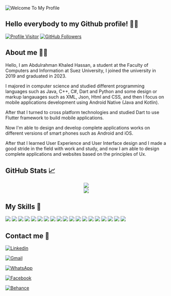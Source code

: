 ![Welcome To My Profile](https://github.com/Abdulrhman-Khaled/Abdulrhman-Khaled/assets/58918060/f29ba335-46a4-4e4a-a569-666af8f604da)

<h2>Hello everybody to my Github profile! 👋👋 </h2>


[![Profile Visitor](https://komarev.com/ghpvc/?username=Abdulrhman-Khaled&label=PROFILE+VIEWS)](https://github.com/Abdulrhman-Khaled) [![GitHub Followers](https://img.shields.io/github/followers/Abdulrhman-Khaled.svg?style=social&label=Followers)](https://github.com/Abdulrhman-Khaled?tab=followers)

## About me 👨‍💻
<p>Hello, I am Abdulrahman Khaled Hassan, a student at the Faculty of Computers and Information at Suez University, I joined the university in 2019 and graduated in 2023.

I majored in computer science and studied different programming languages ​​such as Java, C++, C#, Dart and Python and some design or markup langauages such as XML, Json, Html and CSS, and then I focus on mobile applications development using Android Native (Java and Kotlin).

After that I turned to cross platform technologies and studied Dart to use Flutter framework to build mobile applications.

Now I'm able to design and develop complete applications works on different versions of smart phones such as Android and iOS.

After that I learned User Experience and User Interface design and I made a good stride in the field with work and study, and now I am able to design complete applications and websites based on the principles of Ux.</p>

## GitHub Stats 📈
<div>
  <p align="center">
    <img src="https://github-readme-streak-stats.herokuapp.com/?user=Abdulrhman-Khaled"GitHub Stats" /> <br/>
    <img src="https://github-readme-stats.vercel.app/api?username=Abdulrhman-Khaled"GitHub Stats" />                                                      
  </p>
</div>
                                                                                                  
## My Skills 🤹
![](https://img.shields.io/badge/Android-3DDC84?style=for-the-badge&logo=android&logoColor=white)
![](https://img.shields.io/badge/Java-ED8B00?style=for-the-badge&logo=java&logoColor=white)
![](https://img.shields.io/badge/Kotlin-0095D5?&style=for-the-badge&logo=kotlin&logoColor=white)
![](https://img.shields.io/badge/Dart-0175C2?style=for-the-badge&logo=dart&logoColor=white)
![](https://img.shields.io/badge/Flutter-02569B?style=for-the-badge&logo=flutter&logoColor=white)
![](https://img.shields.io/badge/SQLite-07405E?style=for-the-badge&logo=sqlite&logoColor=white)
![](https://img.shields.io/badge/MySQL-00000F?style=for-the-badge&logo=mysql&logoColor=white)
![](https://img.shields.io/badge/C%2B%2B-00599C?style=for-the-badge&logo=c%2B%2B&logoColor=white)
![](https://img.shields.io/badge/Python-14354C?style=for-the-badge&logo=python&logoColor=white)
![](https://img.shields.io/badge/HTML-239120?style=for-the-badge&logo=html5&logoColor=white)
![](https://img.shields.io/badge/CSS-239120?&style=for-the-badge&logo=css3&logoColor=white)
![](https://img.shields.io/badge/JavaScript-323330?style=for-the-badge&logo=javascript&logoColor=F7DF1E)
![](https://img.shields.io/badge/C%23-239120?style=for-the-badge&logo=c-sharp&logoColor=white)
![](https://img.shields.io/badge/.NET-5C2D91?style=for-the-badge&logo=.net&logoColor=white)
![](https://img.shields.io/badge/Adobe%20XD-470137?style=for-the-badge&logo=Adobe%20XD&logoColor=#FF61F6)
![](https://img.shields.io/badge/Adobe%20Photoshop-31A8FF?style=for-the-badge&logo=Adobe%20Photoshop&logoColor=black)
![](https://img.shields.io/badge/Adobe%20Creative%20Cloud-DA1F26?style=for-the-badge&logo=Adobe%20Creative%20Cloud&logoColor=white)
![](https://img.shields.io/badge/Adobe%20Illustrator-FF9A00?style=for-the-badge&logo=adobe%20illustrator&logoColor=white)
![](https://img.shields.io/badge/GIT-E44C30?style=for-the-badge&logo=git&logoColor=white)


## Contact me 📩
[![Linkedin](https://img.shields.io/badge/LinkedIn-0077B5?style=for-the-badge&logo=linkedin&logoColor=white)](https://www.linkedin.com/in/abdulrhmankhaled/)

[![Gmail](https://img.shields.io/badge/Gmail-D14836?style=for-the-badge&logo=gmail&logoColor=white)](mailto:abdulrhmankhaled07@gmail.com)

[![WhatsApp](https://img.shields.io/badge/WhatsApp-25D366?style=for-the-badge&logo=whatsapp&logoColor=white)](https://wa.me/01148472090)

[![Facebook](https://img.shields.io/badge/Facebook-1877F2?style=for-the-badge&logo=facebook&logoColor=white)](https://www.facebook.com/abdalrahman.khaled.54)

[![Behance](https://img.shields.io/badge/-Behance-blue?style=for-the-badge&logo=behance&logoColor=white)](https://www.behance.net/bodygames-a)
